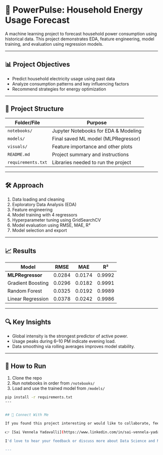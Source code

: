 # 🔋 PowerPulse: Household Energy Usage Forecast

A machine learning project to forecast household power consumption using historical data. This project demonstrates EDA, feature engineering, model training, and evaluation using regression models.

---

## 📊 Project Objectives

- Predict household electricity usage using past data
- Analyze consumption patterns and key influencing factors
- Recommend strategies for energy optimization

---

## 🧱 Project Structure

| Folder/File               | Purpose                                  |
|--------------------------|------------------------------------------|
| `notebooks/`             | Jupyter Notebooks for EDA & Modeling     |
| `models/`                | Final saved ML model (MLPRegressor)      |
| `visuals/`               | Feature importance and other plots       |
| `README.md`              | Project summary and instructions         |
| `requirements.txt`       | Libraries needed to run the project      |

---

## 🛠️ Approach

1. Data loading and cleaning
2. Exploratory Data Analysis (EDA)
3. Feature engineering
4. Model training with 4 regressors
5. Hyperparameter tuning using GridSearchCV
6. Model evaluation using RMSE, MAE, R²
7. Model selection and export

---

## 📈 Results

| Model              | RMSE     | MAE      | R²       |
|-------------------|----------|----------|----------|
| **MLPRegressor**  | 0.0284   | 0.0174   | 0.9992   |
| Gradient Boosting | 0.0296   | 0.0182   | 0.9991   |
| Random Forest     | 0.0325   | 0.0192   | 0.9989   |
| Linear Regression | 0.0378   | 0.0242   | 0.9986   |

---

## 🔍 Key Insights

- Global intensity is the strongest predictor of active power.
- Usage peaks during 6–10 PM indicate evening load.
- Data smoothing via rolling averages improves model stability.

---

## 💾 How to Run

1. Clone the repo
2. Run notebooks in order from `/notebooks/`
3. Load and use the trained model from `/models/`

```bash
pip install -r requirements.txt
---


## 🔗 Connect With Me

If you found this project interesting or would like to collaborate, feel free to connect with me on LinkedIn:

👉 [Sai Vennela Yadavalli](https://www.linkedin.com/in/sai-vennela-yadavalli-8b854432a)

I'd love to hear your feedback or discuss more about Data Science and Machine Learning!

---

